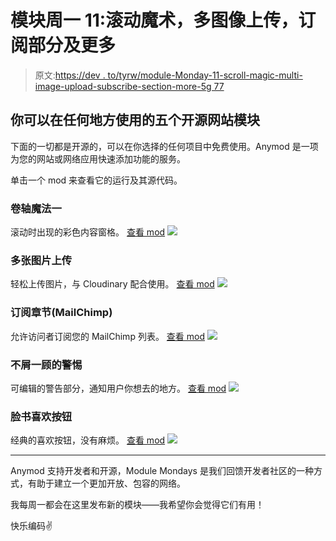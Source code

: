 # 模块周一 11:滚动魔术，多图像上传，订阅部分及更多

> 原文:[https://dev . to/tyrw/module-Monday-11-scroll-magic-multi-image-upload-subscribe-section-more-5g 77](https://dev.to/tyrw/module-monday-11-scroll-magic-multi-image-upload-subscribe-section--more-5g77)

## 你可以在任何地方使用的五个开源网站模块

下面的一切都是开源的，可以在你选择的任何项目中免费使用。Anymod 是一项为您的网站或网络应用快速添加功能的服务。

单击一个 mod 来查看它的运行及其源代码。

### 卷轴魔法一

滚动时出现的彩色内容窗格。
[查看 mod](https://anymod.com/mod/bkkkk?v=20)
 [![](../Images/8295834ceab628cb0eea431fe4a570d1.png)](https://anymod.com/mod/bkkkk?v=20) 

### 多张图片上传

轻松上传图片，与 Cloudinary 配合使用。
[查看 mod](https://anymod.com/mod/dbbbr?v=20)
 [![](../Images/81e6bad40f056949a41467cf551aea55.png)](https://anymod.com/mod/dbbbr?v=20) 

### 订阅章节(MailChimp)

允许访问者订阅您的 MailChimp 列表。
[查看 mod](https://anymod.com/mod/rdddb?v=20)
 [![](../Images/2ed6c6c12812bb814d19876fb8d47ed2.png)](https://anymod.com/mod/rdddb?v=20) 

### 不屑一顾的警惕

可编辑的警告部分，通知用户你想去的地方。
[查看 mod](https://anymod.com/mod/lrrra)
 [![](../Images/8271127fd9385d4c31bb2fe50982bb6c.png)](https://anymod.com/mod/lrrra) 

### 脸书喜欢按钮

经典的喜欢按钮，没有麻烦。
[查看 mod](https://anymod.com/mod/kbbbm)
 [![](../Images/73fe1249a874d531d594e49ddaf21c53.png)](https://anymod.com/mod/kbbbm) 

* * *

Anymod 支持开发者和开源，Module Mondays 是我们回馈开发者社区的一种方式，有助于建立一个更加开放、包容的网络。

我每周一都会在这里发布新的模块——我希望你会觉得它们有用！

快乐编码✌️